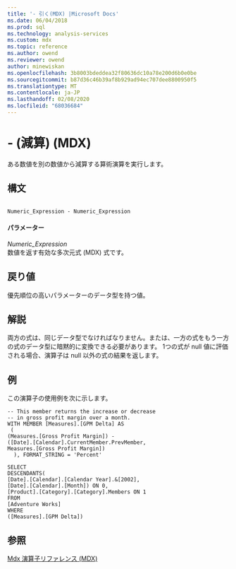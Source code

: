```yaml
---
title: '- 引く(MDX) |Microsoft Docs'
ms.date: 06/04/2018
ms.prod: sql
ms.technology: analysis-services
ms.custom: mdx
ms.topic: reference
ms.author: owend
ms.reviewer: owend
author: minewiskan
ms.openlocfilehash: 3b8003bdeddea32f80636dc10a78e200d6b0e0be
ms.sourcegitcommit: b87d36c46b39af8b929ad94ec707dee8800950f5
ms.translationtype: MT
ms.contentlocale: ja-JP
ms.lasthandoff: 02/08/2020
ms.locfileid: "68036684"
---
```

# <a name="--subtract-mdx"></a>- (減算) (MDX)


  ある数値を別の数値から減算する算術演算を実行します。  
  
## <a name="syntax"></a>構文  
  
```  
  
Numeric_Expression - Numeric_Expression  
```  
  
#### <a name="parameters"></a>パラメーター  
 *Numeric_Expression*  
 数値を返す有効な多次元式 (MDX) 式です。  
  
## <a name="return-value"></a>戻り値  
 優先順位の高いパラメーターのデータ型を持つ値。  
  
## <a name="remarks"></a>解説  
 両方の式は、同じデータ型でなければなりません。または、一方の式をもう一方の式のデータ型に暗黙的に変換できる必要があります。 1つの式が null 値に評価される場合、演算子は null 以外の式の結果を返します。  
  
## <a name="examples"></a>例  
 この演算子の使用例を次に示します。  
  
```  
-- This member returns the increase or decrease  
-- in gross profit margin over a month.  
WITH MEMBER [Measures].[GPM Delta] AS  
 (  
(Measures.[Gross Profit Margin]) -   
([Date].[Calendar].CurrentMember.PrevMember,   
Measures.[Gross Profit Margin])  
  ), FORMAT_STRING = 'Percent'  
  
SELECT   
DESCENDANTS(  
[Date].[Calendar].[Calendar Year].&[2002],   
[Date].[Calendar].[Month]) ON 0,  
[Product].[Category].[Category].Members ON 1  
FROM  
[Adventure Works]  
WHERE  
([Measures].[GPM Delta])  
```  
  
## <a name="see-also"></a>参照  
 [Mdx 演算子リファレンス &#40;MDX&#41;](../mdx/mdx-operator-reference-mdx.md)  
  
  
